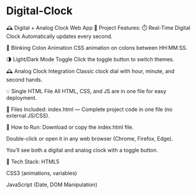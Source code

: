 # Digital-Clock
🕰️ Digital + Analog Clock Web App
📌 Project Features:
⏱️ Real-Time Digital Clock
Automatically updates every second.

🔁 Blinking Colon Animation
CSS animation on colons between HH:MM:SS.

🌗 Light/Dark Mode Toggle
Click the toggle button to switch themes.

🕰️ Analog Clock Integration
Classic clock dial with hour, minute, and second hands.

💡 Single HTML File
All HTML, CSS, and JS are in one file for easy deployment.

📁 Files Included:
index.html — Complete project code in one file (no external JS/CSS).

🚀 How to Run:
Download or copy the index.html file.

Double-click or open it in any web browser (Chrome, Firefox, Edge).

You’ll see both a digital and analog clock with a toggle button.

🧠 Tech Stack:
HTML5

CSS3 (animations, variables)

JavaScript (Date, DOM Manipulation)

